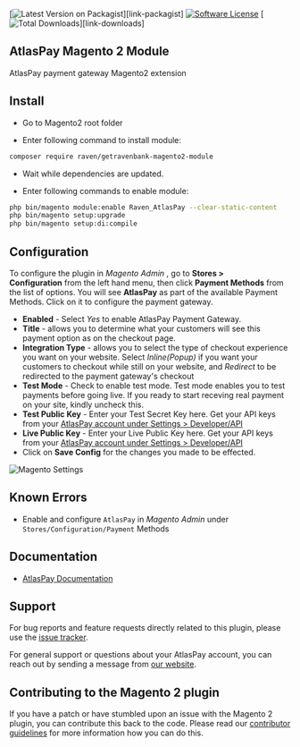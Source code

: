 [![Latest Version on Packagist][ico-version]][link-packagist]
[![Software License][ico-license]](LICENSE)
[![Total Downloads][ico-downloads]][link-downloads]

## AtlasPay Magento 2 Module

AtlasPay payment gateway Magento2 extension

## Install

* Go to Magento2 root folder

* Enter following command to install module:

```bash
composer require raven/getravenbank-magento2-module
```

* Wait while dependencies are updated.

* Enter following commands to enable module:

```bash
php bin/magento module:enable Raven_AtlasPay --clear-static-content
php bin/magento setup:upgrade
php bin/magento setup:di:compile
```

## Configuration

To configure the plugin in *Magento Admin* , go to __Stores > Configuration__ from the left hand menu, then click __Payment Methods__ from the list of options. You will see __AtlasPay__ as part of the available Payment Methods. Click on it to configure the payment gateway.

* __Enabled__ - Select _Yes_ to enable AtlasPay Payment Gateway.
* __Title__ - allows you to determine what your customers will see this payment option as on the checkout page.
* __Integration Type__ - allows you to select the type of checkout experience you want on your website. Select _Inline(Popup)_ if you want your customers to checkout while still on your website, and _Redirect_ to be redirected to the payment gateway's checkout
* __Test Mode__ - Check to enable test mode. Test mode enables you to test payments before going live. If you ready to start receving real payment on your site, kindly uncheck this.
* __Test Public Key__ - Enter your Test Secret Key here. Get your API keys from your [AtlasPay account under Settings > Developer/API](https://atlas.getravenbank.com)
* __Live Public Key__ - Enter your Live Public Key here. Get your API keys from your [AtlasPay account under Settings > Developer/API](https://atlas.getravenbank.com) 
* Click on __Save Config__ for the changes you made to be effected.

![Magento Settings](https://i.imgur.com/nUExran.png)

## Known Errors


* Enable and configure `AtlasPay` in *Magento Admin* under `Stores/Configuration/Payment` Methods

[ico-version]: https://img.shields.io/packagist/v/pstk/getravenbank-magento2-module.svg?style=flat-square
[ico-license]: https://img.shields.io/badge/license-MIT-brightgreen.svg?style=flat-square
[ico-downloads]: https://img.shields.io/packagist/dt/pstk/getravenbank-magento2-module.svg?style=flat-square
<!-- 
[link-packagist]: https://packagist.org/packages/raven/getravenbank-magento2-module
[link-downloads]: https://packagist.org/packages/raven/getravenbank-magento2-module -->


<!-- ## Running the magento2 on docker
Contained within this repo, is a dockerfile and a docker-compose file to quickly spin up a magento2 and mysql container with the getravenbank plugin installed.

### Prerequisites
- Install [Docker](https://www.docker.com/)

### Quick Steps
- Create a `.env` file off the `.env.sample` in the root directory. Replace the `*******` with the right values
- Run `docker-compose up` from the root directory to build and start the mysql and magento2 containers.
- Visit `localhost:8000` on your browser to access the magento store. For the admin backend, visit `localhost:8000/<MAGENTO_BACKEND_FRONTNAME>` where `MAGENTO_BACKEND_FRONTNAME` is the value you specified in your `.env` file
- Run `docker-compose down` from the root directory to stop the containers. -->


## Documentation

* [AtlasPay Documentation](https://raven-atlas.readme.io/docs)
<!-- * [AtlasPay Helpdesk](https://getravenbank.com/help) -->

## Support

For bug reports and feature requests directly related to this plugin, please use the [issue tracker](https://github.com/RavenPayAfrica/raven-atlaspay-magento2-module/issues). 

For general support or questions about your AtlasPay account, you can reach out by sending a message from [our website](https://getravenbank.com/contact).

<!-- ## Community

If you are a developer, please join our Developer Community on [Slack](https://slack.getravenbank.com). -->

## Contributing to the Magento 2 plugin

If you have a patch or have stumbled upon an issue with the Magento 2 plugin, you can contribute this back to the code. Please read our [contributor guidelines](https://github.com/RavenPayAfrica/raven-atlaspay-magento2-module/blob/master/CONTRIBUTING.md) for more information how you can do this.

